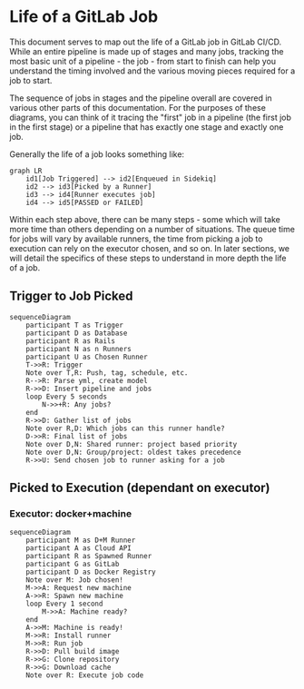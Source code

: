# Life of a GitLab Job

This document serves to map out the life of a GitLab job in GitLab CI/CD.  While an entire pipeline is made up of stages and many jobs, tracking the most basic unit of a pipeline - the job - from start to finish can help you understand the timing involved and the various moving pieces required for a job to start.

The sequence of jobs in stages and the pipeline overall are covered in various other parts of this documentation.  For the purposes of these diagrams, you can think of it tracing the "first" job in a pipeline (the first job in the first stage) or a pipeline that has exactly one stage and exactly one job.

Generally the life of a job looks something like:

```mermaid
graph LR
    id1[Job Triggered] --> id2[Enqueued in Sidekiq] 
    id2 --> id3[Picked by a Runner] 
    id3 --> id4[Runner executes job] 
    id4 --> id5[PASSED or FAILED]
```

Within each step above, there can be many steps - some which will take more time than others depending on a number of situations. The queue time for jobs will vary by available runners, the time from picking a job to execution can rely on the executor chosen, and so on.  In later sections, we will detail the specifics of these steps to understand in more depth the life of a job. 

## Trigger to Job Picked

```mermaid
sequenceDiagram
    participant T as Trigger
    participant D as Database
    participant R as Rails
    participant N as n Runners
    participant U as Chosen Runner
    T->>R: Trigger 
    Note over T,R: Push, tag, schedule, etc.
    R-->R: Parse yml, create model
    R->>D: Insert pipeline and jobs
    loop Every 5 seconds 
        N->>+R: Any jobs?
    end
    R->>D: Gather list of jobs
    Note over R,D: Which jobs can this runner handle?
    D->>R: Final list of jobs
    Note over D,N: Shared runner: project based priority
    Note over D,N: Group/project: oldest takes precedence
    R->>U: Send chosen job to runner asking for a job
```

## Picked to Execution (dependant on executor)
### Executor: docker+machine

```mermaid
sequenceDiagram
    participant M as D+M Runner
    participant A as Cloud API
    participant R as Spawned Runner
    participant G as GitLab
    participant D as Docker Registry
    Note over M: Job chosen!
    M->>A: Request new machine
    A->>R: Spawn new machine
    loop Every 1 second
        M->>A: Machine ready?
    end
    A->>M: Machine is ready!
    M->>R: Install runner
    M->>R: Run job
    R->>D: Pull build image
    R->>G: Clone repository
    R->>G: Download cache
    Note over R: Execute job code
```